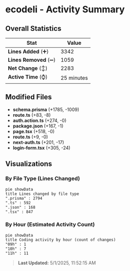 # ecodeli - Activity Summary 

## Overall Statistics

| Stat                   | Value                                                             |
| ---------------------- | ----------------------------------------------------------------- |
| **Lines Added** (➕)   | 3342                                          |
| **Lines Removed** (➖) | 1059                                        |
| **Net Change** (↕)    | 2283                |
| **Active Time** (⌚)   | 25 minutes |


## Modified Files
- **schema.prisma** (+1785, -1009)
- **route.ts** (+83, -8)
- **auth.action.ts** (+274, -0)
- **package.json** (+167, -1)
- **page.tsx** (+518, -0)
- **route.ts** (+9, -0)
- **next-auth.ts** (+201, -17)
- **login-form.tsx** (+305, -24)

## Visualizations

### By File Type (Lines Changed)

```mermaid
pie showData
title Lines changed by file type
".prisma" : 2794
".ts" : 592
".json" : 168
".tsx" : 847
```

### By Hour (Estimated Activity Count)

```mermaid
pie showData
title Coding activity by hour (count of changes)
"09h" : 1
"10h" : 7
"11h" : 11
```


> **Last Updated:** 5/1/2025, 11:52:15 AM